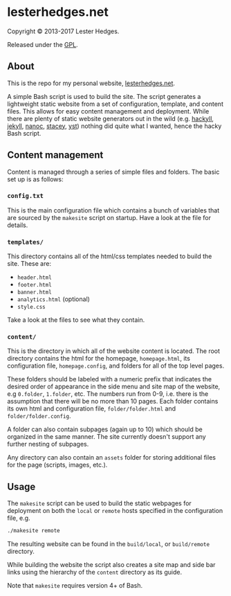# lesterhedges.net

Copyright &copy; 2013-2017 Lester Hedges.

Released under the [GPL](http://www.gnu.org/copyleft/gpl.html).

## About
This is the repo for my personal website, [lesterhedges.net](http://lesterhedges.net).

A simple Bash script is used to build the site. The script generates a
lightweight static website from a set of configuration, template, and
content files. This allows for easy content management and deployment.
While there are plenty of static website generators out in the wild
(e.g. [hackyll](http://jaspervdj.be/hakyll/index.html), [jekyll](http://jekyllrb.com/),
[nanoc](http://nanoc.ws/), [stacey](http://www.staceyapp.com/),
[yst](http://github.com/jgm/yst)) nothing did quite what I wanted, hence the
hacky Bash script.

## Content management
Content is managed through a series of simple files and folders. The basic set
up is as follows:

### `config.txt`
This is the main configuration file which contains a bunch of variables that
are sourced by the `makesite` script on startup. Have a look at the file for
details.

### `templates/`

This directory contains all of the html/css templates needed to build the
site. These are:

* `header.html`
* `footer.html`
* `banner.html`
* `analytics.html` (optional)
* `style.css`

Take a look at the files to see what they contain.

### `content/`

This is the directory in which all of the website content is located. The
root directory contains the html for the homepage, `homepage.html`,
its configuration file, `homepage.config`, and folders for all of the top
level pages.

These folders should be labeled with a numeric prefix that indicates the
desired order of appearance in the side menu and site map of the website,
e.g `0.folder`, `1.folder`, etc. The numbers run from 0-9, i.e. there is
the assumption that there will be no more than 10 pages. Each folder contains
its own html and configuration file,
`folder/folder.html` and `folder/folder.config`.

A folder can also contain subpages (again up to 10) which should be
organized in the same manner. The site currently doesn't support any
further nesting of subpages.

Any directory can also contain an `assets` folder for storing additional
files for the page (scripts, images, etc.).

## Usage
The `makesite` script can be used to build the static webpages for deployment
on both the `local` or `remote` hosts specified in the configuration file, e.g.

``` sh
./makesite remote
```

The resulting website can be found in the `build/local`, or `build/remote`
directory.

While building the website the script also creates a site map and side bar
links using the hierarchy of the `content` directory as its guide.

Note that `makesite` requires version 4+ of Bash.
